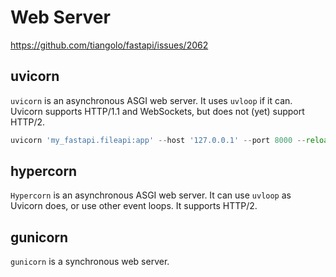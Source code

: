 # Web Server
https://github.com/tiangolo/fastapi/issues/2062

## uvicorn
`uvicorn` is an asynchronous ASGI web server. 
It uses `uvloop` if it can. 
Uvicorn supports HTTP/1.1 and WebSockets, but does not (yet) support HTTP/2.

```py
uvicorn 'my_fastapi.fileapi:app' --host '127.0.0.1' --port 8000 --reload
```

## hypercorn
`Hypercorn` is an asynchronous ASGI web server. 
It can use `uvloop` as Uvicorn does, or use other event loops. It supports HTTP/2. 

## gunicorn
`gunicorn` is a synchronous web server.
